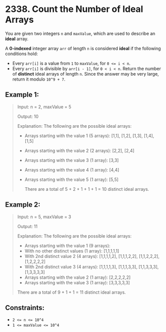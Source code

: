 # 2338. Count the Number of Ideal Arrays

You are given two integers `n` and `maxValue`, which are used to describe an **ideal** array.

A **0-indexed** integer array `arr` of length `n` is considered **ideal** if the following conditions hold:

- Every `arr[i]` is a value from `1` to `maxValue`, for `0 <= i < n`.
- Every `arr[i]` is divisible by `arr[i - 1]`, for `0 < i < n`.
Return the number of **distinct** ideal arrays of length `n`. Since the answer may be very large, return it modulo `10^9 + 7`.

## Example 1:

> Input: n = 2, maxValue = 5
> 
> Output: 10
> 
> Explanation: The following are the possible ideal arrays:
> 
> - Arrays starting with the value 1 (5 arrays): [1,1], [1,2], [1,3], [1,4], [1,5]
> 
> - Arrays starting with the value 2 (2 arrays): [2,2], [2,4]
> - Arrays starting with the value 3 (1 array): [3,3]
> - Arrays starting with the value 4 (1 array): [4,4]
> - Arrays starting with the value 5 (1 array): [5,5]
>
>   There are a total of 5 + 2 + 1 + 1 + 1 = 10 distinct ideal arrays.
## Example 2:

> Input: n = 5, maxValue = 3
> 
> Output: 11
> 
> Explanation: The following are the possible ideal arrays:
>
> - Arrays starting with the value 1 (9 arrays):
> - With no other distinct values (1 array): [1,1,1,1,1]
> - With 2nd distinct value 2 (4 arrays): [1,1,1,1,2], [1,1,1,2,2], [1,1,2,2,2], [1,2,2,2,2]
> - With 2nd distinct value 3 (4 arrays): [1,1,1,1,3], [1,1,1,3,3], [1,1,3,3,3], [1,3,3,3,3]
> - Arrays starting with the value 2 (1 array): [2,2,2,2,2]
> - Arrays starting with the value 3 (1 array): [3,3,3,3,3]
> 
>  There are a total of 9 + 1 + 1 = 11 distinct ideal arrays.


## Constraints:

- `2 <= n <= 10^4`
- `1 <= maxValue <= 10^4`